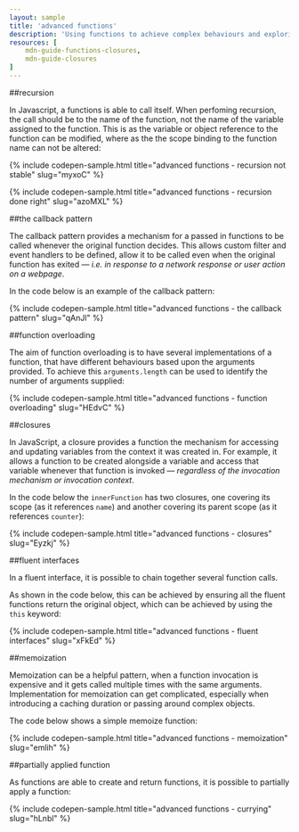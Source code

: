 ```yaml
---
layout: sample
title: 'advanced functions'
description: 'Using functions to achieve complex behaviours and exploring closures.'
resources: [
    mdn-guide-functions-closures,
    mdn-guide-closures
]
---
```


##recursion

In Javascript, a functions is able to call itself.  When perfoming recursion, the call should be to the name of the function, not the name of the variable assigned to the function.  This is as the variable or object reference to the function can be modified, where as the the scope binding to the function name can not be altered:

{% include codepen-sample.html title="advanced functions - recursion not stable" slug="myxoC" %}

{% include codepen-sample.html title="advanced functions - recursion done right" slug="azoMXL" %}

##the callback pattern

The callback pattern provides a mechanism for a passed in functions to be called whenever the original function decides.  This allows custom filter and event handlers to be defined, allow it to be called even when the original function has exited &mdash; _i.e. in response to a network response or user action on a webpage_.

In the code below is an example of the callback pattern:

{% include codepen-sample.html title="advanced functions - the callback pattern" slug="qAnJl" %}

##function overloading

The aim of function overloading is to have several implementations of a function, that have different behaviours based upon the arguments provided.  To achieve this `arguments.length` can be used to identify the number of arguments supplied:

{% include codepen-sample.html title="advanced functions - function overloading" slug="HEdvC" %}

##closures

In JavaScript, a closure provides a function the mechanism for accessing and updating variables from the context it was created in.  For example, it allows a function to be created alongside a variable and access that variable whenever that function is invoked &mdash; _regardless of the invocation mechanism or invocation context_.

In the code below the `innerFunction` has two closures, one covering its scope (as it references `name`) and another covering its parent scope (as it references `counter`):

{% include codepen-sample.html title="advanced functions - closures" slug="Eyzkj" %}

##fluent interfaces

In a fluent interface, it is possible to chain together several function calls.

As shown in the code below, this can be achieved by ensuring all the fluent functions return the original object, which can be achieved by using the `this` keyword:

{% include codepen-sample.html title="advanced functions - fluent interfaces" slug="xFkEd" %}

##memoization

Memoization can be a helpful pattern, when a function invocation is expensive and it gets called multiple times with the same arguments.  Implementation for memoization can get complicated, especially when introducing a caching duration or passing around complex objects.

The code below shows a simple memoize function:

{% include codepen-sample.html title="advanced functions - memoization" slug="emlih" %}

##partially applied function

As functions are able to create and return functions, it is possible to partially apply a function:

{% include codepen-sample.html title="advanced functions - currying" slug="hLnbl" %}
